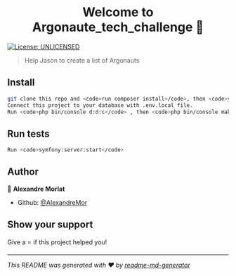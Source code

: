<h1 align="center">Welcome to Argonaute_tech_challenge 👋</h1>
<p>
  <a href="#" target="_blank">
    <img alt="License: UNLICENSED" src="https://img.shields.io/badge/License-UNLICENSED-yellow.svg" />
  </a>
</p>

> Help Jason to create a list of Argonauts

## Install

```sh
git clone this repo and <code>run composer install</code>, then <code>yarn install</code> and <code>yarn encore dev</code>. 
Connect this project to your database with .env.local file. 
Run <code>php bin/console d:d:c</code> , then <code>php bin/console make:migration</code> and finally <code>php bin/console doctrine:migrations:migrate</code> .
```

## Run tests

```sh
Run <code>symfony:server:start</code>
```

## Author

👤 **Alexandre Morlat**

* Github: [@AlexandreMor](https://github.com/AlexandreMor)

## Show your support

Give a ⭐️ if this project helped you!

***
_This README was generated with ❤️ by [readme-md-generator](https://github.com/kefranabg/readme-md-generator)_